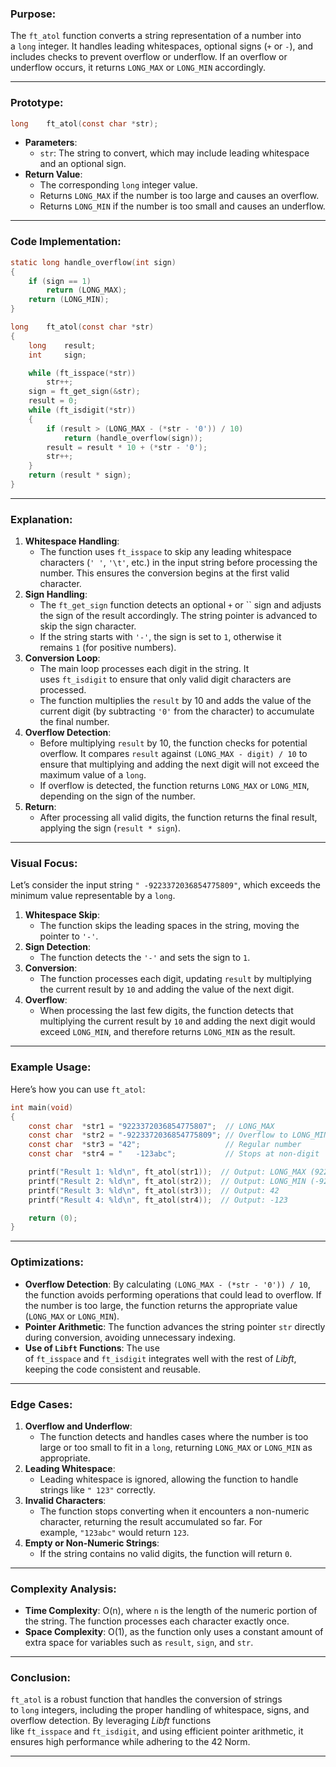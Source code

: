 ### **Purpose**:

The `ft_atol` function converts a string representation of a number into a `long` integer. It handles leading whitespaces, optional signs (`+` or `-`), and includes checks to prevent overflow or underflow. If an overflow or underflow occurs, it returns `LONG_MAX` or `LONG_MIN` accordingly.

---

### **Prototype**:

```c
long	ft_atol(const char *str);

```

- **Parameters**:
    - `str`: The string to convert, which may include leading whitespace and an optional sign.
- **Return Value**:
    - The corresponding `long` integer value.
    - Returns `LONG_MAX` if the number is too large and causes an overflow.
    - Returns `LONG_MIN` if the number is too small and causes an underflow.

---

### **Code Implementation**:

```c
static long	handle_overflow(int sign)
{
	if (sign == 1)
		return (LONG_MAX);
	return (LONG_MIN);
}

long	ft_atol(const char *str)
{
	long	result;
	int		sign;

	while (ft_isspace(*str))
		str++;
	sign = ft_get_sign(&str);
	result = 0;
	while (ft_isdigit(*str))
	{
		if (result > (LONG_MAX - (*str - '0')) / 10)
			return (handle_overflow(sign));
		result = result * 10 + (*str - '0');
		str++;
	}
	return (result * sign);
}

```

---

### **Explanation**:

1. **Whitespace Handling**:
    - The function uses `ft_isspace` to skip any leading whitespace characters (`' '`, `'\t'`, etc.) in the input string before processing the number. This ensures the conversion begins at the first valid character.
2. **Sign Handling**:
    - The `ft_get_sign` function detects an optional `+` or `` sign and adjusts the sign of the result accordingly. The string pointer is advanced to skip the sign character.
    - If the string starts with `'-'`, the sign is set to `1`, otherwise it remains `1` (for positive numbers).
3. **Conversion Loop**:
    - The main loop processes each digit in the string. It uses `ft_isdigit` to ensure that only valid digit characters are processed.
    - The function multiplies the `result` by 10 and adds the value of the current digit (by subtracting `'0'` from the character) to accumulate the final number.
4. **Overflow Detection**:
    - Before multiplying `result` by 10, the function checks for potential overflow. It compares `result` against `(LONG_MAX - digit) / 10` to ensure that multiplying and adding the next digit will not exceed the maximum value of a `long`.
    - If overflow is detected, the function returns `LONG_MAX` or `LONG_MIN`, depending on the sign of the number.
5. **Return**:
    - After processing all valid digits, the function returns the final result, applying the sign (`result * sign`).

---

### **Visual Focus**:

Let’s consider the input string `" -9223372036854775809"`, which exceeds the minimum value representable by a `long`.

1. **Whitespace Skip**:
    - The function skips the leading spaces in the string, moving the pointer to `'-'`.
2. **Sign Detection**:
    - The function detects the `'-'` and sets the sign to `1`.
3. **Conversion**:
    - The function processes each digit, updating `result` by multiplying the current result by `10` and adding the value of the next digit.
4. **Overflow**:
    - When processing the last few digits, the function detects that multiplying the current result by `10` and adding the next digit would exceed `LONG_MIN`, and therefore returns `LONG_MIN` as the result.

---

### **Example Usage**:

Here’s how you can use `ft_atol`:

```c
int	main(void)
{
	const char	*str1 = "9223372036854775807";  // LONG_MAX
	const char	*str2 = "-9223372036854775809"; // Overflow to LONG_MIN
	const char	*str3 = "42";                   // Regular number
	const char	*str4 = "   -123abc";           // Stops at non-digit

	printf("Result 1: %ld\n", ft_atol(str1));  // Output: LONG_MAX (9223372036854775807)
	printf("Result 2: %ld\n", ft_atol(str2));  // Output: LONG_MIN (-9223372036854775808)
	printf("Result 3: %ld\n", ft_atol(str3));  // Output: 42
	printf("Result 4: %ld\n", ft_atol(str4));  // Output: -123

	return (0);
}

```

---

### **Optimizations**:

- **Overflow Detection**: By calculating `(LONG_MAX - (*str - '0')) / 10`, the function avoids performing operations that could lead to overflow. If the number is too large, the function returns the appropriate value (`LONG_MAX` or `LONG_MIN`).
- **Pointer Arithmetic**: The function advances the string pointer `str` directly during conversion, avoiding unnecessary indexing.
- **Use of `Libft` Functions**: The use of `ft_isspace` and `ft_isdigit` integrates well with the rest of *Libft*, keeping the code consistent and reusable.

---

### **Edge Cases**:

1. **Overflow and Underflow**:
    - The function detects and handles cases where the number is too large or too small to fit in a `long`, returning `LONG_MAX` or `LONG_MIN` as appropriate.
2. **Leading Whitespace**:
    - Leading whitespace is ignored, allowing the function to handle strings like `" 123"` correctly.
3. **Invalid Characters**:
    - The function stops converting when it encounters a non-numeric character, returning the result accumulated so far. For example, `"123abc"` would return `123`.
4. **Empty or Non-Numeric Strings**:
    - If the string contains no valid digits, the function will return `0`.

---

### **Complexity Analysis**:

- **Time Complexity**: O(n), where `n` is the length of the numeric portion of the string. The function processes each character exactly once.
- **Space Complexity**: O(1), as the function only uses a constant amount of extra space for variables such as `result`, `sign`, and `str`.

---

### **Conclusion**:

`ft_atol` is a robust function that handles the conversion of strings to `long` integers, including the proper handling of whitespace, signs, and overflow detection. By leveraging *Libft* functions like `ft_isspace` and `ft_isdigit`, and using efficient pointer arithmetic, it ensures high performance while adhering to the 42 Norm.

---
